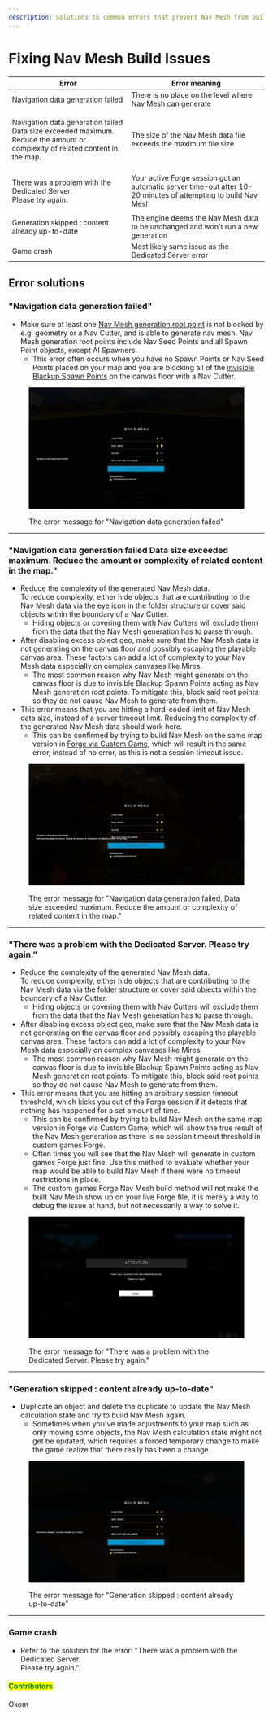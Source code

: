 ```yaml
---
description: Solutions to common errors that prevent Nav Mesh from building.
---
```


# Fixing Nav Mesh Build Issues

| Error                                                                                                                                  | Error meaning                                                                                                  |
| -------------------------------------------------------------------------------------------------------------------------------------- | -------------------------------------------------------------------------------------------------------------- |
| Navigation data generation failed                                                                                                      | There is no place on the level where Nav Mesh can generate                                                     |
| <p>Navigation data generation failed<br>Data size exceeded maximum. Reduce the amount or complexity of related content in the map.</p> | The size of the Nav Mesh data file exceeds the maximum file size                                               |
| <p>There was a problem with the Dedicated Server.<br>Please try again.</p>                                                             | Your active Forge session got an automatic server time-out after 10-20 minutes of attempting to build Nav Mesh |
| Generation skipped : content already up-to-date                                                                                        | The engine deems the Nav Mesh data to be unchanged and won't run a new generation                              |
| Game crash                                                                                                                             | Most likely same issue as the Dedicated Server error                                                           |

## Error solutions

### "Navigation data generation failed"

* Make sure at least one [Nav Mesh generation root point](../nav-mesh-generation-root-points.md) is not blocked by e.g. geometry or a Nav Cutter, and is able to generate nav mesh. Nav Mesh generation root points include Nav Seed Points and all Spawn Point objects, except AI Spawners.
  * This error often occurs when you have no Spawn Points or Nav Seed Points placed on your map and you are blocking all of the [invisible Blackup Spawn Points](../../../spawning/initial-spawning/backup-spawn-points.md#invisible-backup-spawn-points) on the canvas floor with a Nav Cutter.

<figure><img src="../../../../.gitbook/assets/nav-data-failed1.webp" alt="Image of the first Nav Mesh generation error"><figcaption><p>The error message for "Navigation data generation failed"</p></figcaption></figure>

***

### "Navigation data generation failed Data size exceeded maximum. Reduce the amount or complexity of related content in the map."

* Reduce the complexity of the generated Nav Mesh data.\
  To reduce complexity, either hide objects that are contributing to the Nav Mesh data via the eye icon in the [folder structure](../../../forge-basics-and-ui/forge-interface/folders/) or cover said objects within the boundary of a Nav Cutter.
  * Hiding objects or covering them with Nav Cutters will exclude them from the data that the Nav Mesh generation has to parse through.
* After disabling excess object geo, make sure that the Nav Mesh data is not generating on the canvas floor and possibly escaping the playable canvas area. These factors can add a lot of complexity to your Nav Mesh data especially on complex canvases like Mires.
  * The most common reason why Nav Mesh might generate on the canvas floor is due to invisible Blackup Spawn Points acting as Nav Mesh generation root points. To mitigate this, block said root points so they do not cause Nav Mesh to generate from them.
* This error means that you are hitting a hard-coded limit of Nav Mesh data size, instead of a server timeout limit. Reducing the complexity of the generated Nav Mesh data should work here.
  * This can be confirmed by trying to build Nav Mesh on the same map version in [Forge via Custom Game](../../../../guides-and-knowledge/forge-know-how/forge-exploits/forge-via-custom-game-ucn.md), which will result in the same error, instead of no error, as this is not a session timeout issue.

<figure><img src="../../../../.gitbook/assets/nav-data-failed2.webp" alt="Image of the second Nav Mesh generation error"><figcaption><p>The error message for "Navigation data generation failed, Data size exceeded maximum. Reduce the amount or complexity of related content in the map."</p></figcaption></figure>

***

### "There was a problem with the Dedicated Server. Please try again."

* Reduce the complexity of the generated Nav Mesh data.\
  To reduce complexity, either hide objects that are contributing to the Nav Mesh data via the folder structure or cover said objects within the boundary of a Nav Cutter.
  * Hiding objects or covering them with Nav Cutters will exclude them from the data that the Nav Mesh generation has to parse through.
* After disabling excess object geo, make sure that the Nav Mesh data is not generating on the canvas floor and possibly escaping the playable canvas area. These factors can add a lot of complexity to your Nav Mesh data especially on complex canvases like Mires.
  * The most common reason why Nav Mesh might generate on the canvas floor is due to invisible Blackup Spawn Points acting as Nav Mesh generation root points. To mitigate this, block said root points so they do not cause Nav Mesh to generate from them.
* This error means that you are hitting an arbitrary session timeout threshold, which kicks you out of the Forge session if it detects that nothing has happened for a set amount of time.
  * This can be confirmed by trying to build Nav Mesh on the same map version in Forge via Custom Game, which will show the true result of the Nav Mesh generation as there is no session timeout threshold in custom games Forge.
  * Often times you will see that the Nav Mesh will generate in custom games Forge just fine. Use this method to evaluate whether your map would be able to build Nav Mesh if there were no timeout restrictions in place.
  * The custom games Forge Nav Mesh build method will not make the built Nav Mesh show up on your live Forge file, it is merely a way to debug the issue at hand, but not necessarily a way to solve it.

<figure><img src="../../../../.gitbook/assets/nav-dedicated-server.webp" alt="Image of the third Nav Mesh generation error"><figcaption><p>The error message for "There was a problem with the Dedicated Server. Please try again."</p></figcaption></figure>

***

### "Generation skipped : content already up-to-date"

* Duplicate an object and delete the duplicate to update the Nav Mesh calculation state and try to build Nav Mesh again.
  * Sometimes when you've made adjustments to your map such as only moving some objects, the Nav Mesh calculation state might not get be updated, which requires a forced temporary change to make the game realize that there really has been a change.

<figure><img src="../../../../.gitbook/assets/nav-generation-skipped.webp" alt="Image of the fourth Nav Mesh generation error"><figcaption><p>The error message for "Generation skipped : content already up-to-date"</p></figcaption></figure>

***

### Game crash

* Refer to the solution for the error: "There was a problem with the Dedicated Server.\
  Please try again.".



#### <mark style="color:green;">Contributors</mark>

Okom
